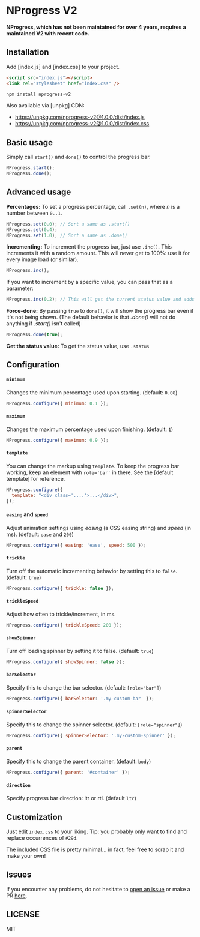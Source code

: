 # NProgress V2

**NProgress, which has not been maintained for over 4 years, requires a maintained V2 with recent code.**

## Installation

Add [index.js] and [index.css] to your project.

```html
<script src="index.js"></script>
<link rel="stylesheet" href="index.css" />
```

```bash
npm install nprogress-v2
```

Also available via [unpkg] CDN:

- https://unpkg.com/nprogress-v2@1.0.0/dist/index.js
- https://unpkg.com/nprogress-v2@1.0.0/dist/index.css

## Basic usage

Simply call `start()` and `done()` to control the progress bar.

```js
NProgress.start();
NProgress.done();
```

## Advanced usage

**Percentages:** To set a progress percentage, call `.set(n)`, where _n_ is a
number between `0..1`.

```js
NProgress.set(0.0); // Sort a same as .start()
NProgress.set(0.4);
NProgress.set(1.0); // Sort a same as .done()
```

**Incrementing:** To increment the progress bar, just use `.inc()`. This
increments it with a random amount. This will never get to 100%: use it for
every image load (or similar).

```js
NProgress.inc();
```

If you want to increment by a specific value, you can pass that as a parameter:

```js
NProgress.inc(0.2); // This will get the current status value and adds 0.2 until status is 0.994
```

**Force-done:** By passing `true` to `done()`, it will show the progress bar
even if it's not being shown. (The default behavior is that _.done()_ will not
do anything if _.start()_ isn't called)

```js
NProgress.done(true);
```

**Get the status value:** To get the status value, use `.status`

## Configuration

#### `minimum`

Changes the minimum percentage used upon starting. (default: `0.08`)

```js
NProgress.configure({ minimum: 0.1 });
```

#### `maximum`

Changes the maximum percentage used upon finishing. (default: `1`)

```js
NProgress.configure({ maximum: 0.9 });
```

#### `template`

You can change the markup using `template`. To keep the progress
bar working, keep an element with `role='bar'` in there. See the [default template]
for reference.

```js
NProgress.configure({
  template: "<div class='....'>...</div>",
});
```

#### `easing` and `speed`

Adjust animation settings using _easing_ (a CSS easing string)
and _speed_ (in ms). (default: `ease` and `200`)

```js
NProgress.configure({ easing: 'ease', speed: 500 });
```

#### `trickle`

Turn off the automatic incrementing behavior by setting this to `false`. (default: `true`)

```js
NProgress.configure({ trickle: false });
```

#### `trickleSpeed`

Adjust how often to trickle/increment, in ms.

```js
NProgress.configure({ trickleSpeed: 200 });
```

#### `showSpinner`

Turn off loading spinner by setting it to false. (default: `true`)

```js
NProgress.configure({ showSpinner: false });
```

#### `barSelector`

Specify this to change the bar selector. (default: `[role="bar"]`)

```js
NProgress.configure({ barSelector: '.my-custom-bar' });
```

#### `spinnerSelector`

Specify this to change the spinner selector. (default: `[role="spinner"]`)

```js
NProgress.configure({ spinnerSelector: '.my-custom-spinner' });
```

#### `parent`

Specify this to change the parent container. (default: `body`)

```js
NProgress.configure({ parent: '#container' });
```

#### `direction`

Specify progress bar direction: ltr or rtl. (default `ltr`)

## Customization

Just edit `index.css` to your liking. Tip: you probably only want to find
and replace occurrences of `#29d`.

The included CSS file is pretty minimal... in fact, feel free to scrap it and make your own!

## Issues

If you encounter any problems, do not hesitate to [open an issue](https://github.com/Skyleen77/nprogress-v2) or make a PR [here](https://github.com/Skyleen77/nprogress-v2).

## LICENSE

MIT

